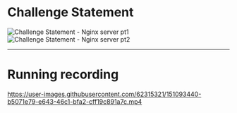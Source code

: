 # Challenge Statement

![Challenge Statement - Nginx server pt1](https://user-images.githubusercontent.com/62315321/151093029-7be5686b-9eea-44b6-8fbd-d803d9edbd19.png)
![Challenge Statement - Nginx server pt2](https://user-images.githubusercontent.com/62315321/151093033-fb2a278a-dcab-4e82-88f2-d6909815efe5.png)


***

# Running recording

https://user-images.githubusercontent.com/62315321/151093440-b5071e79-e643-46c1-bfa2-cff19c891a7c.mp4